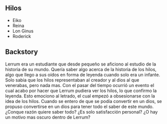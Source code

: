 ## Hilos

- Eiko
- Reina
- Lon Ginus
- Roderick

## Backstory

Lerrum era un estudiante que desde pequeño se aficiono al estudio de la historia de su mundo. Quería saber algo acerca de la historia de los hilos, algo que llego a sus oídos en forma de leyenda cuando solo era un infante. Solo sabia que los hilos representaban al creador y al dios al que venerabas, pero nada mas. Con el pasar del tiempo ocurrió un evento el cual acabo por hacer que Lerrum pudiera ver los hilos, lo que confirmo la leyenda. Esto emociono al letrado, el cual empezó a obsesionarse con la idea de los hilos. Cuando se entero de que se podía convertir en un dios, se propuso convertirse en un dios para tener todo el saber de este mundo. ¿Conque razón quiere saber todo? ¿Es solo satisfacción personal? ¿O hay un motivo mas oscuro dentro de Lerrum?